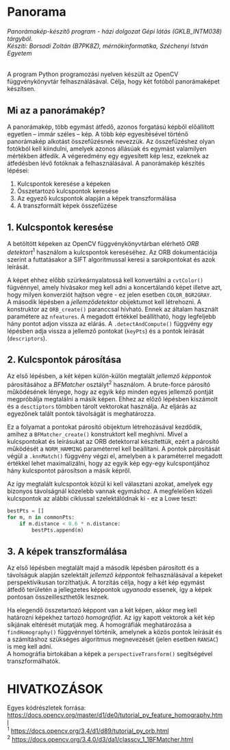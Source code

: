 # Panorama
###### Panorámakép-készítő program - házi dolgozat Gépi látás (GKLB_INTM038) tárgyból.<br/>Készíti: Borsodi Zoltán (B7PK8Z), mérnökinformatika, Széchenyi István Egyetem

A program Python programozási nyelven készült az OpenCV függvénykönyvtár felhasználásával. Célja, hogy két fotóból panorámaképet készítsen.

## Mi az a panorámakép?

A panorámakép, több egymást átfedő, azonos forgatású képből előállított egyetlen – immár széles – kép. A több kép egyesítésével történő panorámakép alkotást összefűzésnek nevezzük. Az összefűzéshez olyan fotókból kell kiindulni, amelyek azonos állásúak és egymást valamilyen mértékben átfedik. A végeredmény egy egyesített kép lesz, ezeknek az átfedésben lévő fotóknak a felhasználásával.
A panorámakép készítés lépései:
1. Kulcspontok keresése a képeken
2. Összetartozó kulcspontok keresése
3. Az egyező kulcspontok alapján a képek transzformálása
4. A transzformált képek összefűzése

## 1. Kulcspontok keresése

A betöltött képeken az OpenCV függvénykönyvtárban elérhető *ORB detektort*<sup>1</sup> használom a kulcspontok kereséséhez. Az ORB dokumentációja szerint a futtatásakor a SIFT algoritmussal keresi a sarokpontokat és azok leírását.

A képet ehhez előbb szürkeárnyalatossá kell konvertálni a `cvtColor()` fügvénnyel, amely hívásakor meg kell adni a koncertálandó képet illetve azt, hogy milyen konverziót hajtson végre - ez jelen esetben `COLOR_BGR2GRAY`.  
A második lépésben a *jellemződetektor* obijektumot kell létrehozni. A konstruktor az `ORB_create()` paranccsal hívható. Ennek az általam használt paramétere az `nfeatures`. A megadott értékkel beállítható, hogy legfeljebb hány pontot adjon vissza az elárás.
A `.detectAndCompute()` függvény egy lépésben adja vissza a jellemző pontokat (`keyPts`) és a pontok leírását (`descriptors`).

## 2. Kulcspontok párosítása

Az első lépésben, a két képen külön-külön megtalált *jellemző képpontok* párosításához a *BFMatcher* osztályt<sup>2</sup> használom. A brute-force párosító működésének lényege, hogy az egyik kép minden egyes jellemző pontját  megpróbálja megtalálni a másik képen. Ehhez az előző lépésben kiszámolt és a `desctiptors` tömbben tárolt vektorokat használja. Az eljárás az egyezőnek talált pontok távolságát is meghatározza.

Ez a folyamat a pontokat párosító obijektum létrehozásával kezdődik, amihez a `BFMatcher_create()` konstruktort kell meghívni. Mivel a kulcspontokat és leírásukat az ORB detektorral készítettük, ezért a párosító működését a `NORM_HAMMING` paraméterrel kell beállítani.
A pontok párosítását végül a `.knnMatch()` függvény végzi el, amelyben a `k` paraméterrel megadott értékkel lehet maximalizálni, hogy az egyik kép egy-egy kulcspontjához hány kulcspontot párosítson a másik képről.

Az így megtalált kulcspontok közül ki kell választani azokat, amelyek egy bizonyos távolságnál közelebb vannak egymáshoz. A megfelelően közeli kulcspontok az alábbi ciklussal szelektálódnak ki - ez a Lowe teszt:

```python
bestPts = []
for m, n in commonPts:
    if m.distance < 0.6 * n.distance:
        bestPts.append(m)
```

## 3. A képek transzformálása

Az első lépésben megtalált majd a második lépésben párosított és a távolságuk alapján szelektált *jellemző képpontok* felhasználásával a képeket perspektívikusan torzíthatjuk. A torzítás célja, hogy a két kép egymást átfedő területén a jellegzetes képpontok *ugyanoda* essenek, így a képek pontosan összeilleszthetők lesznek.

Ha elegendő összetartozó képpont van a két képen, akkor meg kell határozni képekhez tartozó *homográfiát*. Az így kapott vektorok a két kép síkjának eltérését mutatják meg. A homográfiák meghatározása a `findHomography()` függvénnyel történik, amelynek a közös pontok leírását és a számításhoz szükséges algoritmus megnevezését (jelen esetben `RANSAC`) is meg kell adni.   
A homográfia birtokában a képek a `perspectiveTransform()` segítségével transzformálhatók.   

# HIVATKOZÁSOK
Egyes kódrészletek forrása: https://docs.opencv.org/master/d1/de0/tutorial_py_feature_homography.html  
<sup>1</sup> https://docs.opencv.org/3.4/d1/d89/tutorial_py_orb.html  
<sup>2</sup> https://docs.opencv.org/3.4.0/d3/da1/classcv_1_1BFMatcher.html